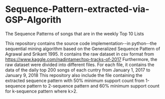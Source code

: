 # Sequence-Pattern-extracted-via-GSP-Algorith
The Sequence Patterns of songs that are in the weekly Top 10 Lists 

This repository contains the source code implementation--in python--the sequential mining algorithm based on the Generalized Sequence Pattern of Agrawal and Srikant 1995.
It contains the raw dataset in csv format from https://www.kaggle.com/nadintamer/top-tracks-of-2017
Furthermore, the raw dataset were divided into different files.
For each file, it contains the data of the daily top 200 songs of each cuntry from January 1, 2017 to January 9, 2018
This repository also include the file containing the extracted sequence pattern with 50% minimum support count from 1-sequence pattern to 2-sequence pattern and 60% minimum support count for k-sequence pattern where k>2. 
